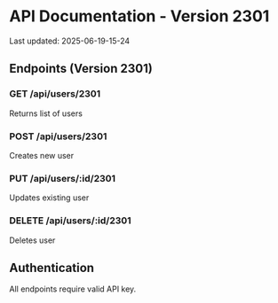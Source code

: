 # API Documentation - Version 2301
Last updated: 2025-06-19-15-24

## Endpoints (Version 2301)

### GET /api/users/2301
Returns list of users

### POST /api/users/2301
Creates new user

### PUT /api/users/:id/2301
Updates existing user

### DELETE /api/users/:id/2301
Deletes user

## Authentication
All endpoints require valid API key.
